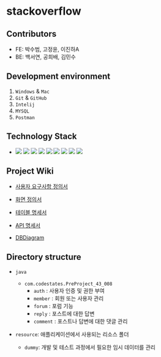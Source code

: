 # stackoverflow


## Contributors

- FE: 박수범, 고정윤, 이진하A
- BE: 백서연, 공희배, 김민수

## Development environment
1. `Windows` & `Mac`
1. `Git` & `GitHub`
1. `Intelij`
1. `MYSQL`
1. `Postman`

## Technology Stack

- <img src="https://img.shields.io/badge/Git-F05032?style=flat&logo=git&logoColor=white"/> <img src="https://img.shields.io/badge/GitHub-181717?style=flat&logo=github&logoColor=white"/> <img src="https://img.shields.io/badge/Spring-6DB33F?style=flat&logo=spring&logoColor=white"/> <img src="https://img.shields.io/badge/SpringBoot-6DB33F?style=flat&logo=springboot&logoColor=white"/> <img src="https://img.shields.io/badge/SpringSecurity-6DB33F?style=flat&logo=springsecurity&logoColor=white"/> <img src="https://img.shields.io/badge/SpringJPA-6DB33F?style=flat&logo=spring&logoColor=white"/> <img src="https://img.shields.io/badge/MYSQL-4479A1?style=flat&logo=mysql&logoColor=white"/> <img src="https://img.shields.io/badge/Java-6DB33F?style=flat&logo=java&logoColor=white"/> <img src="https://img.shields.io/badge/JWT-FC4C02?style=flat&logo=JWT&logoColor=red"/>



## Project Wiki

- [사용자 요구사항 정의서](https://www.notion.so/codestates/b9777186c49b411992a1a2e72093ad9d?pvs=4)

- [화면 정의서](https://www.notion.so/codestates/efddb8610fd1469d83d7f6dc2bcb7c0a?pvs=4)

- [테이블 명세서](https://www.notion.so/codestates/ddf7219cf0d947ecaf97d16e92cab494?pvs=4)

- [API 명세서](https://www.notion.so/codestates/API-6bed91b7ade9481097049a701542e628?pvs=4)

- [DBDiagram](https://www.notion.so/codestates/dbdiagram-379910e489ea40148f59c33022626fb2?pvs=4)


## Directory structure
+ `java`
  + `com.codestates.PreProject_43_008`
    + `auth` :  사용자 인증 및 권한 부여
    + `member` : 회원 또는 사용자 관리
    + `forum` : 포럼 기능
    + `reply` : 포스트에 대한 답변
    + `comment` : 포스트나 답변에 대한 댓글 관리
  
+ `resource`: 애플리케이션에서 사용되는 리소스 폴더
  + `dummy`: 개발 및 테스트 과정에서 필요한 임시 데이터를 관리
